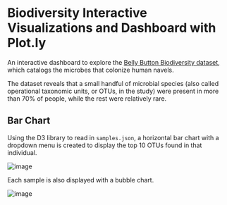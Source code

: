 # Biodiversity Interactive Visualizations and Dashboard with Plot.ly

An interactive dashboard to explore the [Belly Button Biodiversity dataset](http://robdunnlab.com/projects/belly-button-biodiversity/), which catalogs the microbes that colonize human navels.

The dataset reveals that a small handful of microbial species (also called operational taxonomic units, or OTUs, in the study) were present in more than 70% of people, while the rest were relatively rare.

## Bar Chart

Using the D3 library to read in `samples.json`, a horizontal bar chart with a dropdown menu is created to display the top 10 OTUs found in that individual.

![image](https://user-images.githubusercontent.com/69134400/119413564-b312a700-bca2-11eb-8518-1b98b3fd23f4.png)

Each sample is also displayed with a bubble chart.

![image](https://user-images.githubusercontent.com/69134400/119415141-e145b600-bca5-11eb-85ec-c5dcabdee35b.png)
